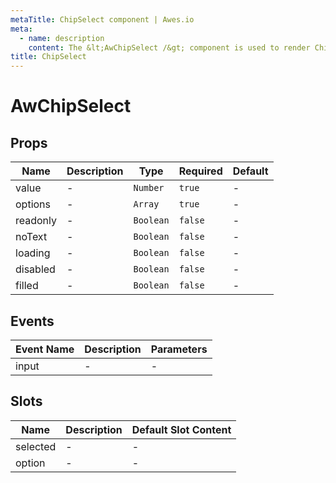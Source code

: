 ```yaml
---
metaTitle: ChipSelect сomponent | Awes.io
meta:
  - name: description
    content: The &lt;AwChipSelect /&gt; component is used to render ChipSelect - UI Vue component for Awes.io.
title: ChipSelect
---
```

# AwChipSelect


## Props

<!-- @vuese:AwChipSelect:props:start -->
|Name|Description|Type|Required|Default|
|---|---|---|---|---|
|value|-|`Number`|`true`|-|
|options|-|`Array`|`true`|-|
|readonly|-|`Boolean`|`false`|-|
|noText|-|`Boolean`|`false`|-|
|loading|-|`Boolean`|`false`|-|
|disabled|-|`Boolean`|`false`|-|
|filled|-|`Boolean`|`false`|-|

<!-- @vuese:AwChipSelect:props:end -->


## Events

<!-- @vuese:AwChipSelect:events:start -->
|Event Name|Description|Parameters|
|---|---|---|
|input|-|-|

<!-- @vuese:AwChipSelect:events:end -->



## Slots
<!-- @vuese:AwChipSelect:slots:start -->
|Name|Description|Default Slot Content|
|---|---|---|
|selected|-|-|
|option|-|-|

<!-- @vuese:AwChipSelect:slots:end -->
                            